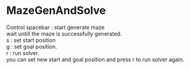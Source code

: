 # MazeGenAndSolve

Control
spacebar : start generate maze<br />
wait untill the maze is successfully generated.  
s : set start position  
g : set goal position.  
r : run solver.  
you can set new start and goal position and press r to run solver again.<br />
